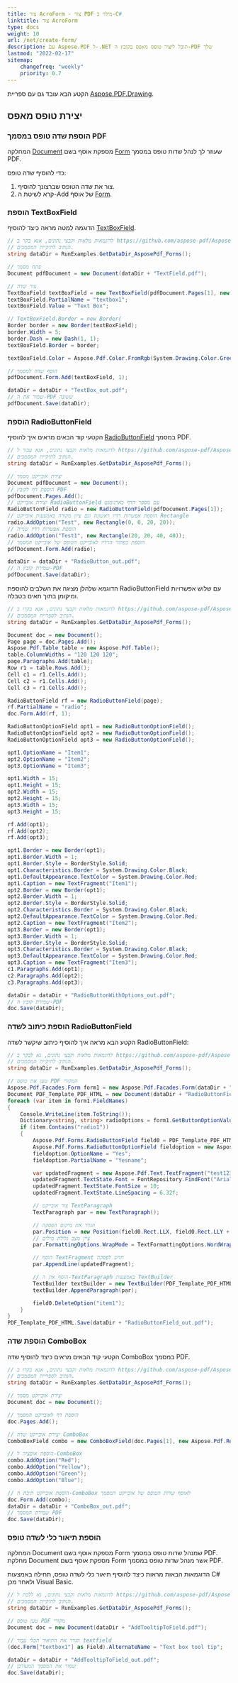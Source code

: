```yaml
---
title: צור AcroForm - צור PDF מילוי ב-C#
linktitle: צור AcroForm
type: docs
weight: 10
url: /net/create-form/
description: עם Aspose.PDF ל-.NET תוכל ליצור טופס מאפס בקובץ ה-PDF שלך
lastmod: "2022-02-17"
sitemap:
    changefreq: "weekly"
    priority: 0.7
---
```

<script type="application/ld+json">
{
    "@context": "https://schema.org",
    "@type": "TechArticle",
    "headline": "צור AcroForm",
    "alternativeHeadline": "איך ליצור AcroForm ב-PDF",
    "author": {
        "@type": "Person",
        "name":"אנסטסיה חולוב",
        "givenName": "אנסטסיה",
        "familyName": "חולוב",
        "url":"https://www.linkedin.com/in/anastasiia-holub-750430225/"
    },
    "genre": "ייצור מסמכי PDF",
    "keywords": "pdf, c#, צור acroform",
    "wordcount": "302",
    "proficiencyLevel":"מתחיל",
    "publisher": {
        "@type": "Organization",
        "name": "צוות מסמכים של Aspose.PDF",
        "url": "https://products.aspose.com/pdf",
        "logo": "https://www.aspose.cloud/templates/aspose/img/products/pdf/aspose_pdf-for-net.svg",
        "alternateName": "Aspose",
        "sameAs": [
            "https://facebook.com/aspose.pdf/",
            "https://twitter.com/asposepdf",
            "https://www.youtube.com/channel/UCmV9sEg_QWYPi6BJJs7ELOg/featured",
            "https://www.linkedin.com/company/aspose",
            "https://stackoverflow.com/questions/tagged/aspose",
            "https://aspose.quora.com/",
            "https://aspose.github.io/"
        ],
        "contactPoint": [
            {
                "@type": "ContactPoint",
                "telephone": "+1 903 306 1676",
                "contactType": "מכירות",
                "areaServed": "US",
                "availableLanguage": "en"
            },
            {
                "@type": "ContactPoint",
                "telephone": "+44 141 628 8900",
                "contactType": "מכירות",
                "areaServed": "GB",
                "availableLanguage": "en"
            },
            {
                "@type": "ContactPoint",
                "telephone": "+61 2 8006 6987",
                "contactType": "מכירות",
                "areaServed": "AU",
                "availableLanguage": "en"
            }
        ]
    },
    "url": "/net/create-form/",
    "mainEntityOfPage": {
        "@type": "WebPage",
        "@id": "/net/create-form/"
    },
    "dateModified": "2022-02-04",
    "description": "עם Aspose.PDF ל-.NET תוכל ליצור טופס מאפס בקובץ ה-PDF שלך"
}
</script>

הקטע הבא עובד גם עם ספריית [Aspose.PDF.Drawing](/pdf/net/drawing/).

## יצירת טופס מאפס

### הוספת שדה טופס במסמך PDF

המחלקה [Document](https://reference.aspose.com/pdf/net/aspose.pdf/document) מספקת אוסף בשם [Form](https://reference.aspose.com/pdf/net/aspose.pdf/document/properties/form) שעוזר לך לנהל שדות טופס במסמך PDF.

כדי להוסיף שדה טופס:

1. צור את שדה הטופס שברצונך להוסיף.
1. קרא לשיטת ה-Add של אוסף [Form](https://reference.aspose.com/pdf/net/aspose.pdf/document/properties/form).

### הוספת TextBoxField

הדוגמה למטה מראה כיצד להוסיף [TextBoxField](https://reference.aspose.com/pdf/net/aspose.pdf.forms/textboxfield).

```csharp
// לדוגמאות מלאות וקבצי נתונים, אנא בקר ב https://github.com/aspose-pdf/Aspose.PDF-for-.NET
// הנתיב לתיקיית המסמכים.
string dataDir = RunExamples.GetDataDir_AsposePdf_Forms();

// פתח מסמך
Document pdfDocument = new Document(dataDir + "TextField.pdf");

// צור שדה
TextBoxField textBoxField = new TextBoxField(pdfDocument.Pages[1], new Aspose.Pdf.Rectangle(100, 200, 300, 300));
textBoxField.PartialName = "textbox1";
textBoxField.Value = "Text Box";

// TextBoxField.Border = new Border(
Border border = new Border(textBoxField);
border.Width = 5;
border.Dash = new Dash(1, 1);
textBoxField.Border = border;

textBoxField.Color = Aspose.Pdf.Color.FromRgb(System.Drawing.Color.Green);

// הוסף שדה למסמך
pdfDocument.Form.Add(textBoxField, 1);

dataDir = dataDir + "TextBox_out.pdf";
// שמור את ה-PDF ששונה
pdfDocument.Save(dataDir);
```
### הוספת RadioButtonField

הקטעי קוד הבאים מראים איך להוסיף [RadioButtonField](https://reference.aspose.com/pdf/net/aspose.pdf.forms/radiobuttonfield) במסמך PDF.

```csharp
// לדוגמאות מלאות וקבצי נתונים, אנא עבור ל https://github.com/aspose-pdf/Aspose.PDF-for-.NET
// הנתיב לתיקיית המסמכים.
string dataDir = RunExamples.GetDataDir_AsposePdf_Forms();

// יצירת אובייקט מסמך
Document pdfDocument = new Document();
// הוספת דף לקובץ PDF
pdfDocument.Pages.Add();
// יצירת אובייקט RadioButtonField עם מספר הדף כארגומנט
RadioButtonField radio = new RadioButtonField(pdfDocument.Pages[1]);
// הוספת אפשרות רדיו ראשונה וגם ציון מקורה באמצעות אובייקט Rectangle
radio.AddOption("Test", new Rectangle(0, 0, 20, 20));
// הוספת אפשרות רדיו שנייה
radio.AddOption("Test1", new Rectangle(20, 20, 40, 40));
// הוספת כפתור הרדיו לאובייקט הטופס של אובייקט המסמך
pdfDocument.Form.Add(radio);

dataDir = dataDir + "RadioButton_out.pdf";
// שמירת קובץ ה-PDF
pdfDocument.Save(dataDir);
```
הדוגמא שלהלן מציגה את השלבים להוספת RadioButtonField עם שלוש אפשרויות ומיקומן בתוך תאים בטבלה.

```csharp
// לדוגמאות מלאות וקבצי נתונים, אנא בקרו ב https://github.com/aspose-pdf/Aspose.PDF-for-.NET
// הנתיב לספריית המסמכים.
string dataDir = RunExamples.GetDataDir_AsposePdf_Forms();

Document doc = new Document();
Page page = doc.Pages.Add();
Aspose.Pdf.Table table = new Aspose.Pdf.Table();
table.ColumnWidths = "120 120 120";
page.Paragraphs.Add(table);
Row r1 = table.Rows.Add();
Cell c1 = r1.Cells.Add();
Cell c2 = r1.Cells.Add();
Cell c3 = r1.Cells.Add();

RadioButtonField rf = new RadioButtonField(page);
rf.PartialName = "radio";
doc.Form.Add(rf, 1);

RadioButtonOptionField opt1 = new RadioButtonOptionField();
RadioButtonOptionField opt2 = new RadioButtonOptionField();
RadioButtonOptionField opt3 = new RadioButtonOptionField();

opt1.OptionName = "Item1";
opt2.OptionName = "Item2";
opt3.OptionName = "Item3";

opt1.Width = 15;
opt1.Height = 15;
opt2.Width = 15;
opt2.Height = 15;
opt3.Width = 15;
opt3.Height = 15;

rf.Add(opt1);
rf.Add(opt2);
rf.Add(opt3);

opt1.Border = new Border(opt1);
opt1.Border.Width = 1;
opt1.Border.Style = BorderStyle.Solid;
opt1.Characteristics.Border = System.Drawing.Color.Black;
opt1.DefaultAppearance.TextColor = System.Drawing.Color.Red;
opt1.Caption = new TextFragment("Item1");
opt2.Border = new Border(opt1);
opt2.Border.Width = 1;
opt2.Border.Style = BorderStyle.Solid;
opt2.Characteristics.Border = System.Drawing.Color.Black;
opt2.DefaultAppearance.TextColor = System.Drawing.Color.Red;
opt2.Caption = new TextFragment("Item2");
opt3.Border = new Border(opt1);
opt3.Border.Width = 1;
opt3.Border.Style = BorderStyle.Solid;
opt3.Characteristics.Border = System.Drawing.Color.Black;
opt3.DefaultAppearance.TextColor = System.Drawing.Color.Red;
opt3.Caption = new TextFragment("Item3");
c1.Paragraphs.Add(opt1);
c2.Paragraphs.Add(opt2);
c3.Paragraphs.Add(opt3);

dataDir = dataDir + "RadioButtonWithOptions_out.pdf";
// שמירת קובץ ה-PDF
doc.Save(dataDir);
```

### הוספת כיתוב לשדה RadioButtonField

הקטע הבא מראה איך להוסיף כיתוב שיקשר לשדה RadioButtonField:

```csharp
// לדוגמאות מלאות וקבצי נתונים, נא לבקר ב https://github.com/aspose-pdf/Aspose.PDF-for-.NET
// הנתיב לתיקיית המסמכים.
string dataDir = RunExamples.GetDataDir_AsposePdf_Forms();

// טען את טופס PDF המקורי
Aspose.Pdf.Facades.Form form1 = new Aspose.Pdf.Facades.Form(dataDir + "RadioButtonField.pdf");
Document PDF_Template_PDF_HTML = new Document(dataDir + "RadioButtonField.pdf");
foreach (var item in form1.FieldNames)
{
    Console.WriteLine(item.ToString());
    Dictionary<string, string> radioOptions = form1.GetButtonOptionValues(item);
    if (item.Contains("radio1"))
    {
        Aspose.Pdf.Forms.RadioButtonField field0 = PDF_Template_PDF_HTML.Form[item] as Aspose.Pdf.Forms.RadioButtonField;
        Aspose.Pdf.Forms.RadioButtonOptionField fieldoption = new Aspose.Pdf.Forms.RadioButtonOptionField();
        fieldoption.OptionName = "Yes";
        fieldoption.PartialName = "Yesname";

        var updatedFragment = new Aspose.Pdf.Text.TextFragment("test123");
        updatedFragment.TextState.Font = FontRepository.FindFont("Arial");
        updatedFragment.TextState.FontSize = 10;
        updatedFragment.TextState.LineSpacing = 6.32f;

        // צור אובייקט TextParagraph
        TextParagraph par = new TextParagraph();

        // הגדר את מיקום הפסקה
        par.Position = new Position(field0.Rect.LLX, field0.Rect.LLY + updatedFragment.TextState.FontSize);
        // ציין מצב גלילת מילים
        par.FormattingOptions.WrapMode = TextFormattingOptions.WordWrapMode.ByWords;

        // הוסף TextFragment חדש לפסקה
        par.AppendLine(updatedFragment);

        // הוסף את ה-TextParagraph באמצעות TextBuilder
        TextBuilder textBuilder = new TextBuilder(PDF_Template_PDF_HTML.Pages[1]);
        textBuilder.AppendParagraph(par);

        field0.DeleteOption("item1");
    }
}
PDF_Template_PDF_HTML.Save(dataDir + "RadioButtonField_out.pdf");
```
### הוספת שדה ComboBox

הקטעי קוד הבאים מראים כיצד להוסיף שדה ComboBox במסמך PDF.

```csharp
// לדוגמאות מלאות וקבצי נתונים, אנא בקרו ב https://github.com/aspose-pdf/Aspose.PDF-for-.NET
// הנתיב לספריית המסמכים.
string dataDir = RunExamples.GetDataDir_AsposePdf_Forms();

// יצירת אובייקט מסמך
Document doc = new Document();

// הוספת דף לאובייקט המסמך
doc.Pages.Add();

// יצירת אובייקט שדה ComboBox
ComboBoxField combo = new ComboBoxField(doc.Pages[1], new Aspose.Pdf.Rectangle(100, 600, 150, 616));

// הוספת אופציה ל-ComboBox
combo.AddOption("Red");
combo.AddOption("Yellow");
combo.AddOption("Green");
combo.AddOption("Blue");

// הוספת אובייקט תיבת ה-ComboBox לאוסף שדות הטופס של אובייקט המסמך
doc.Form.Add(combo);
dataDir = dataDir + "ComboBox_out.pdf";
// שמירת המסמך PDF
doc.Save(dataDir);
```

### הוספת תיאור כלי לשדה טופס

המחלקה Document מספקת אוסף בשם Form שמנהל שדות טופס במסמך PDF.
מחלקת Document מספקת אוסף בשם Form אשר מנהל שדות טופס במסמך PDF.

הדוגמאות הבאות מראות כיצד להוסיף תיאור כלי לשדה טופס, תחילה באמצעות C# ולאחר מכן Visual Basic.

```csharp
// לדוגמאות מלאות וקבצי נתונים, נא ללכת ל https://github.com/aspose-pdf/Aspose.PDF-for-.NET
// הנתיב לתיקיית המסמכים.
string dataDir = RunExamples.GetDataDir_AsposePdf_Forms();

// טען טופס PDF מקורי
Document doc = new Document(dataDir + "AddTooltipToField.pdf");

// הגדר את התיאור הכלי עבור textfield
(doc.Form["textbox1"] as Field).AlternateName = "Text box tool tip";

dataDir = dataDir + "AddTooltipToField_out.pdf";
// שמור את המסמך המעודכן
doc.Save(dataDir);
```

